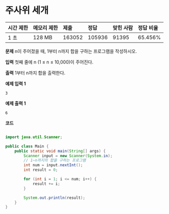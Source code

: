 # 주사위 세개

| 시간 제한 | 메모리 제한 | 제출   | 정답   | 맞힌 사람 | 정답 비율 |
| :-------- | :---------- | :----- | :----- | :-------- | :-------- |
| 1 초      | 128 MB      | 163052 | 105936 | 91395     | 65.456%   |

**문제**
n이 주어졌을 때, 1부터 n까지 합을 구하는 프로그램을 작성하시오.

**입력**
첫째 줄에 n (1 ≤ n ≤ 10,000)이 주어진다.

**출력**
1부터 n까지 합을 출력한다.

**예제 입력 1**

```
3
```

**예제 출력 1**

```
6
```

**코드**

```java

import java.util.Scanner;

public class Main {
    public static void main(String[] args) {
        Scanner input = new Scanner(System.in);
        // 1~n까지의 합을 구하는 프로그램
        int num = input.nextInt();
        int result = 0;

        for (int i = 1; i <= num; i++) {
            result += i;
        }

        System.out.println(result);
    }
}
```
